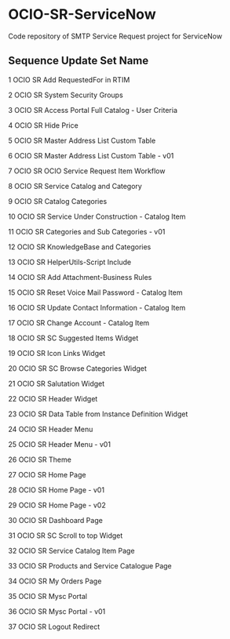 # OCIO-SR-ServiceNow
Code repository of SMTP Service Request project for ServiceNow

Sequence	Update Set Name
-------
1	OCIO SR Add RequestedFor in RTIM

2	OCIO SR System Security Groups

3	OCIO SR Access Portal Full Catalog - User Criteria

4	OCIO SR Hide Price

5	OCIO SR Master Address List Custom Table

6	OCIO SR Master Address List Custom Table - v01
	
7	OCIO SR OCIO Service Request Item Workflow

8	OCIO SR Service Catalog and Category

9	OCIO SR Catalog Categories

10	OCIO SR Service Under Construction - Catalog Item

11	OCIO SR Categories and Sub Categories - v01

12	OCIO SR KnowledgeBase and Categories

13	OCIO SR HelperUtils-Script Include

14	OCIO SR Add Attachment-Business Rules

15	OCIO SR Reset Voice Mail Password - Catalog Item

16	OCIO SR Update Contact Information - Catalog Item

17	OCIO SR Change Account - Catalog Item
	
18	OCIO SR SC Suggested Items Widget

19	OCIO SR Icon Links Widget

20	OCIO SR SC Browse Categories Widget

21	OCIO SR Salutation Widget

22	OCIO SR Header Widget

23	OCIO SR Data Table from Instance Definition Widget

24	OCIO SR Header Menu

25	OCIO SR Header Menu - v01

26	OCIO SR Theme

27	OCIO SR Home Page

28	OCIO SR Home Page - v01

29	OCIO SR Home Page - v02

30	OCIO SR Dashboard Page

31	OCIO SR SC Scroll to top Widget

32	OCIO SR Service Catalog Item Page

33	OCIO SR Products and Service Catalogue Page

34	OCIO SR My Orders Page

35	OCIO SR Mysc Portal

36	OCIO SR Mysc Portal - v01

37	OCIO SR Logout Redirect
